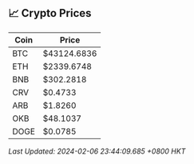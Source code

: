 ## 📈 Crypto Prices

| Coin | Price |
| ---- | ----- |
| BTC | $43124.6836 |
| ETH | $2339.6748 |
| BNB | $302.2818 |
| CRV | $0.4733 |
| ARB | $1.8260 |
| OKB | $48.1037 |
| DOGE | $0.0785 |

_Last Updated: 2024-02-06 23:44:09.685 +0800 HKT_